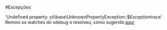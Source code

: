 #Excepções

'Undefined property: yii\base\UnknownPropertyException::$*Exception*trace'
Removi os watches do xdebug e resolveu, como sugerido [aqui](http://www.yiiframework.com/forum/index.php/topic/50746-getting-unknown-property-yiiwebapplicationvalue/)

